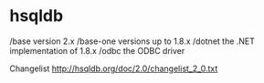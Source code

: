 # hsqldb
/base version 2.x
/base-one versions up to 1.8.x
/dotnet the .NET implementation of 1.8.x
/odbc the ODBC driver

Changelist http://hsqldb.org/doc/2.0/changelist_2_0.txt
